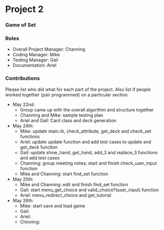 # Project 2
### Game of Set

### Roles
* Overall Project Manager: Channing
* Coding Manager: Mike
* Testing Manager: Gail
* Documentation: Ariel

### Contributions
Please list who did what for each part of the project.
Also list if people worked together (pair programmed) on a particular section.

* May 22nd:
  * Group came up with the overall algorithm and structure together
  * Channing and Mike: sample testing plan
  * Ariel and Gail: Card class and deck generation
* May 24th:
  * Mike: update main.rb, check_attribute, get_deck and check_set functions
  * Ariel: update update function and add test cases to update and get_deck function
  * Gail: update show_hand, get_hand, add_3 and replace_3 functions and add test cases
  * Channing: group meeting notes; start and finish check_user_input function
  * Mike and Channing: start find_set function
* May 25th:
  * Mike and Channing: edit and finish find_set function
  * Gail: start menu_get_choice and valid_choice?(user_input) function
  * Ariel: menu_redirect_choice and get_tutorial
* May 26th:
  * Mike: start save and load game
  * Gail:
  * Ariel:
  * Chinning:
